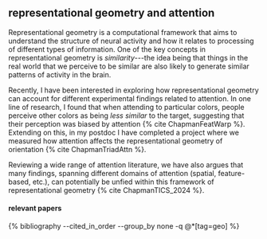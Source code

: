 ## representational geometry and attention

Representational geometry is a computational framework that aims to understand the structure of neural activity and how it relates to processing of different types of information.
One of the key concepts in representational geometry is _similarity_---the idea being that things in the real world that we perceive to be similar are also likely to generate similar patterns of activity in the brain.

Recently, I have been interested in exploring how representational geometry can account for different experimental findings related to attention.
In one line of research, I found that when attending to particular colors, people perceive other colors as being _less similar_ to the target, suggesting that their perception was biased by attention {% cite ChapmanFeatWarp %}.
Extending on this, in my postdoc I have completed a project where we measured how attention affects the representational geometry of orientation {% cite ChapmanTriadAttn %}.

Reviewing a wide range of attention literature, we have also argues that many findings, spanning different domains of attention (spatial, feature-based, etc.), can potentially be unfied within this framework of representational geometry {% cite ChapmanTICS_2024 %}.

#### relevant papers

<div class="publications">
	{% bibliography --cited_in_order --group_by none -q @*[tag=geo] %}
</div>
